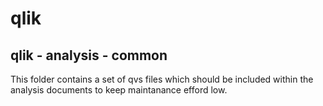 # qlik
## qlik - analysis - common

This folder contains a set of qvs files which should be included within the analysis documents to keep maintanance efford low.
